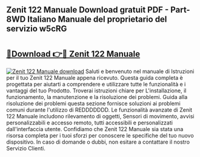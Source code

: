 ## Zenit 122 Manuale Download gratuit PDF - Part-8WD Italiano Manuale del proprietario del servizio w5cRG

# <h2><a href="http://dfbeci.blite.top/?on=Zenit+122+Manuale">🔗Download 👉🔴 Zenit 122 Manuale</a></h2>

[![Zenit 122 Manuale download](https://i.imgur.com/lujVjoI.png)](http://dfbeci.blite.top/?on=Zenit+122+Manuale)
Saluti e benvenuto nel manuale di Istruzioni per il tuo Zenit 122 Manuale appena ricevuto. Questa guida completa è progettata per aiutarti a comprendere e utilizzare tutte le funzionalità e i vantaggi del tuo Prodotto. Troverai istruzioni chiare per L'installazione, il funzionamento, la manutenzione e la risoluzione dei problemi. Guida alla risoluzione dei problemi questa sezione fornisce soluzioni ai problemi comuni durante l'utilizzo di REDDDDDDD. Le funzionalità avanzate di Zenit 122 Manuale includono rilevamento di oggetti, Sensori di movimento, avvisi personalizzabili e accesso remoto, tutti accessibili e personalizzati dall'interfaccia utente. Confidiamo che Zenit 122 Manuale sia stata una risorsa completa per i tuoi sforzi per conoscere le specifiche del tuo nuovo dispositivo. In caso di domande o dubbi, non esitare a contattare il nostro Servizio Clienti.
